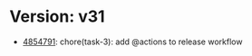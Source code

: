# Version: v31

* [4854791](https://github.com/VictoriaSko/unit-demo-cra/commit/485479167f41bc0d62d9be26680e0a13b236ca84): chore(task-3): add @actions to release workflow
